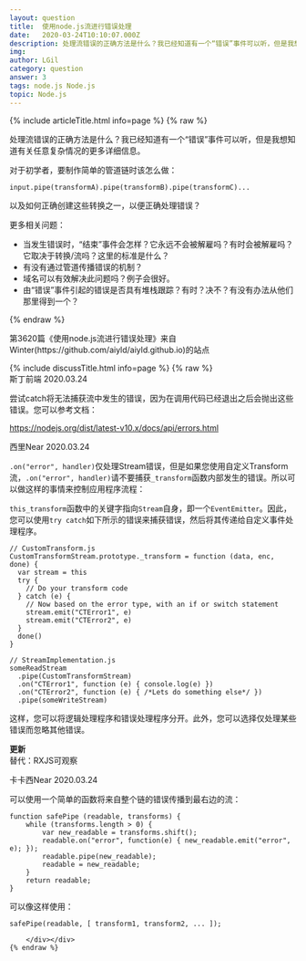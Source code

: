 ```yaml
---
layout: question
title:  使用node.js流进行错误处理
date:   2020-03-24T10:10:07.000Z
description: 处理流错误的正确方法是什么？我已经知道有一个“错误”事件可以听，但是我想知道有关任意复杂情况的更多详细信息。对于初学者，要制作简单的管道链时该怎么做：...
img: 
author: LGil
category: question
answer: 3
tags: node.js Node.js
topic: Node.js
---
```

<div class="article-root">
  <div class="article">
    {% include articleTitle.html info=page %}
    {% raw %}
    <div class="article-content"><p><font style="vertical-align: inherit;"><font style="vertical-align: inherit;">处理流错误的正确方法是什么？</font><font style="vertical-align: inherit;">我已经知道有一个“错误”事件可以听，但是我想知道有关任意复杂情况的更多详细信息。</font></font></p>

<p><font style="vertical-align: inherit;"><font style="vertical-align: inherit;">对于初学者，要制作简单的管道链时该怎么做：</font></font></p>

<p><code>input.pipe(transformA).pipe(transformB).pipe(transformC)...</code></p>

<p><font style="vertical-align: inherit;"><font style="vertical-align: inherit;">以及如何正确创建这些转换之一，以便正确处理错误？ </font></font></p>

<p><font style="vertical-align: inherit;"><font style="vertical-align: inherit;">更多相关问题：</font></font></p>

<ul>
<li><font style="vertical-align: inherit;"><font style="vertical-align: inherit;">当发生错误时，“结束”事件会怎样？</font><font style="vertical-align: inherit;">它永远不会被解雇吗？</font><font style="vertical-align: inherit;">有时会被解雇吗？</font><font style="vertical-align: inherit;">它取决于转换/流吗？</font><font style="vertical-align: inherit;">这里的标准是什么？</font></font></li>
<li><font style="vertical-align: inherit;"><font style="vertical-align: inherit;">有没有通过管道传播错误的机制？ </font></font></li>
<li><font style="vertical-align: inherit;"><font style="vertical-align: inherit;">域名可以有效解决此问题吗？</font><font style="vertical-align: inherit;">例子会很好。</font></font></li>
<li><font style="vertical-align: inherit;"><font style="vertical-align: inherit;">由“错误”事件引起的错误是否具有堆栈跟踪？</font><font style="vertical-align: inherit;">有时？</font><font style="vertical-align: inherit;">决不？</font><font style="vertical-align: inherit;">有没有办法从他们那里得到一个？</font></font></li>
</ul></div>
    {% endraw %}
  </div>
  <p class="winter_mark">第3620篇《使用node.js流进行错误处理》来自Winter(https://github.com/aiyld/aiyld.github.io)的站点</p>
  <div class="discuss-wrapper">
    {% include discussTitle.html info=page %}
    {% raw %}
    <div class="discuss-item">
        <div class="discuss-parent">
          <div class="discuss-meta">
            <span class="discuss-user">斯丁前端</span>
            <span class="discuss-time">2020.03.24</span>
          </div>
          <div class="discuss-comment"><p><font style="vertical-align: inherit;"><font style="vertical-align: inherit;">尝试catch将无法捕获流中发生的错误，因为在调用代码已经退出之后会抛出这些错误。</font><font style="vertical-align: inherit;">您可以参考文档：</font></font></p>

<p><a href="https://nodejs.org/dist/latest-v10.x/docs/api/errors.html" rel="nofollow noreferrer"><font style="vertical-align: inherit;"><font style="vertical-align: inherit;">https://nodejs.org/dist/latest-v10.x/docs/api/errors.html</font></font></a></p></div>
        </div></div><div class="discuss-item">
        <div class="discuss-parent">
          <div class="discuss-meta">
            <span class="discuss-user">西里Near</span>
            <span class="discuss-time">2020.03.24</span>
          </div>
          <div class="discuss-comment"><p><code>.on("error", handler)</code><font style="vertical-align: inherit;"><font style="vertical-align: inherit;">仅处理Stream错误，但是如果您使用自定义Transform流，</font></font><code>.on("error", handler)</code><font style="vertical-align: inherit;"><font style="vertical-align: inherit;">请不要捕获</font></font><code>_transform</code><font style="vertical-align: inherit;"><font style="vertical-align: inherit;">函数</font><font style="vertical-align: inherit;">内部发生的错误</font><font style="vertical-align: inherit;">。</font><font style="vertical-align: inherit;">所以可以做这样的事情来控制应用程序流程：</font></font></p>

<p><code>this</code><font style="vertical-align: inherit;"></font><code>_transform</code><font style="vertical-align: inherit;"><font style="vertical-align: inherit;">函数中的</font><font style="vertical-align: inherit;">关键字</font><font style="vertical-align: inherit;">指向</font></font><code>Stream</code><font style="vertical-align: inherit;"><font style="vertical-align: inherit;">自身，即一个</font></font><code>EventEmitter</code><font style="vertical-align: inherit;"><font style="vertical-align: inherit;">。</font><font style="vertical-align: inherit;">因此，您可以使用</font></font><code>try catch</code><font style="vertical-align: inherit;"><font style="vertical-align: inherit;">如下所示的错误来捕获错误，然后将其传递给自定义事件处理程序。</font></font></p>

<pre><code>// CustomTransform.js<font></font>
CustomTransformStream.prototype._transform = function (data, enc, done) {<font></font>
  var stream = this<font></font>
  try {<font></font>
    // Do your transform code<font></font>
  } catch (e) {<font></font>
    // Now based on the error type, with an if or switch statement<font></font>
    stream.emit("CTError1", e)<font></font>
    stream.emit("CTError2", e)<font></font>
  }<font></font>
  done()<font></font>
}<font></font>
<font></font>
// StreamImplementation.js<font></font>
someReadStream<font></font>
  .pipe(CustomTransformStream)<font></font>
  .on("CTError1", function (e) { console.log(e) })<font></font>
  .on("CTError2", function (e) { /*Lets do something else*/ })<font></font>
  .pipe(someWriteStream)<font></font>
</code></pre>

<p><font style="vertical-align: inherit;"><font style="vertical-align: inherit;">这样，您可以将逻辑处理程序和错误处理程序分开。</font><font style="vertical-align: inherit;">此外，您可以选择仅处理某些错误而忽略其他错误。</font></font></p>

<p><strong><font style="vertical-align: inherit;"><font style="vertical-align: inherit;">更新</font></font></strong><br><font style="vertical-align: inherit;"><font style="vertical-align: inherit;"> 
替代：RXJS可观察</font></font></p></div>
        </div></div><div class="discuss-item">
        <div class="discuss-parent">
          <div class="discuss-meta">
            <span class="discuss-user">卡卡西Near</span>
            <span class="discuss-time">2020.03.24</span>
          </div>
          <div class="discuss-comment"><p><font style="vertical-align: inherit;"><font style="vertical-align: inherit;">可以使用一个简单的函数将来自整个链的错误传播到最右边的流：</font></font></p>

<pre><code>function safePipe (readable, transforms) {<font></font>
    while (transforms.length &gt; 0) {<font></font>
        var new_readable = transforms.shift();<font></font>
        readable.on("error", function(e) { new_readable.emit("error", e); });<font></font>
        readable.pipe(new_readable);<font></font>
        readable = new_readable;<font></font>
    }<font></font>
    return readable;<font></font>
}<font></font>
</code></pre>

<p><font style="vertical-align: inherit;"><font style="vertical-align: inherit;">可以像这样使用：</font></font></p>

<pre><code>safePipe(readable, [ transform1, transform2, ... ]);
</code></pre></div>
        </div></div>
    {% endraw %}
  </div>
<div>
